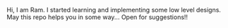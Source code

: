 Hi, I am Ram. I started learning and implementing some low level designs.
May this repo helps you in some way...
Open for suggestions!!
